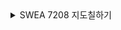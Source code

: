 
<details>
<summary>SWEA 7208 지도칠하기</summary>
<div markdown="1">       



## 문제 정의

1. 각 인접행렬로 주어진 나라가 인접한 경우 다른 색으로 칠한다. 이 때 가장 색을 적게 바꾸는 경우의 수 출력

## 입력

1. 테스트 케이스 수
2. 나라의 수
3. 각 나라가 갖고 있는 색
4. 나라의 수만큼의 열에 각 나라별 인접행렬

## 풀이

1.  나라가 가질 수 있는 색의 순열을 모두 출력한다.
2. 출력화는 과정 중에 원래의 나라색과 다르다면 변경 수 1을 더한 후 재귀한다.
3. 순열을 생성 후 인접행렬에 의해 인접한 나라의 색을 검사한다. 인접 나라가 색이 같다면 그 조합은 버린다.
4. 인접국끼리 색이 모두 다른 경우 색을 변경한 회수 중 가장 낮은 값을 결과로 출력한다.

## 코드

```java
import java.util.*;
import java.io.*;

public class Solution_D4_7208_김민기 {
	static int N;
	static boolean[][] contry;
	static int[] colors;
	static int[] res;
	static BufferedReader br = new BufferedReader(new InputStreamReader(System.in));
	static StringBuilder sb = new StringBuilder();
	static StringTokenizer st;
	
	static int ans = Integer.MAX_VALUE;
	static void f(int idx, int cnt) {
		if(idx == N ) {
			for(int i = 0 ; i < N ; i ++) {
				for(int j = 0 ; j < N ; j++) {
					if(contry[i][j] && res[i] == res[j])
						return;
				}
			}
			ans = ans < cnt ? ans : cnt;
			return ;
		}
		
		for(int i = 1 ; i <= 4 ; i++) {
			res[idx] = i ;
			if(res[idx] != colors[idx])		f(idx + 1, cnt + 1);
			else f(idx + 1, cnt);
		}
		
	}
	
	public static void main(String[] args) throws IOException{
		int T = Integer.parseInt(br.readLine());
		
		for(int tc = 1 ; tc <= T ; tc++) {
			N = Integer.parseInt(br.readLine());
			sb.append("#").append(tc).append(" ");
			
			contry = new boolean[N][N];
			colors = new int[N];
			res = new int[N];
			
			st = new StringTokenizer(br.readLine());
			for(int i = 0 ; i < N ; i++) {
				colors[i] = Integer.parseInt(st.nextToken());
			}
			
			for(int i = 0 ; i < N ; i++) {
				st = new StringTokenizer(br.readLine());
				for(int j = 0 ; j < N ; j++) {
					contry[i][j] = Integer.parseInt(st.nextToken()) == 1;
				}
			}
			
			ans = Integer.MAX_VALUE;
			f(0, 0);
			sb.append(ans).append("\n");
		}
		System.out.println(sb);
	}
}
```

## 후기

인접행렬을 처음으로 들어봤고, 이 와중에 순열의 기저조건을 통해 값을 걸러낸다는 생각을 하지 못해 문제 풀이에 많은 시간이 들었다. 앞으로 순열을 더욱 다양하게 사용할 수 있을 것 같다.

</div>
</details>